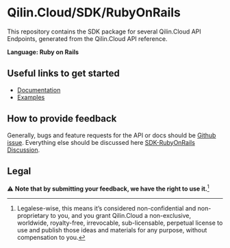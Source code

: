 # Qilin.Cloud/SDK/RubyOnRails

This repository contains the SDK package for several Qilin.Cloud API Endpoints, generated from the Qilin.Cloud API reference.

**Language: Ruby on Rails**

## Useful links to get started

* [Documentation](https://documentation.api.qilin.cloud/sdk/RubyOnRails)
* [Examples](https://documentation.api.qilin.cloud/sdk/RubyOnRails/Examples)

## How to provide feedback

Generally, bugs and feature requests for the API or docs should be [Github issue](https://github.com/QilinCloud/SDK-RubyOnRails/issues/new). Everything else should be discussed here [SDK-RubyOnRails Discussion](https://github.com/QilinCloud/SDK-RubyOnRails/discussions).

## Legal

:warning: **Note that by submitting your feedback, we have the right to use it.**[^1]

[^1]:Legalese-wise, this means it’s considered non-confidential and non-proprietary to you, and you grant Qilin.Cloud a non-exclusive, worldwide, royalty-free, irrevocable, sub-licensable, perpetual license to use and publish those ideas and materials for any purpose, without compensation to you.
